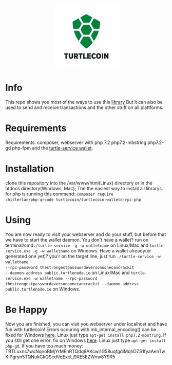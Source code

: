 
<p align="center">
  <img src="/img/logo.png">
</p>

# Info
This repo shows you most of the ways to use this <a href="https://github.com/turtlecoin/turtlecoin-walletd-rpc-php/">library</a>
But it can also be used to send and receive transactions and the other stuff on all plattforms.
# Requirements
Requirements: composer, webserver with php 7.2 php7.2-mbstring php7.2-gd php-fpm and the <a href="https://github.com/turtlecoin/turtlecoin/releases">turtle-service wallet</a>.
# Installation
clone this repository into the /var/www/html(Linux) directory or in the htdocs directory(Windows, Mac);
The the easiest way to install all librarys for php is running this command: <code>composer require chillerlan/php-qrcode turtlecoin/turtlecoin-walletd-rpc-php</code>
# Using
You are now ready to visit your webserver and do your stuff, but before that we have to start the wallet daemon.
You don't have a wallet? run on terminal/cmd<code>./turtle-service -g -w walletname</code> on Linux/Mac and <code>turtle-service.exe -g -w walletname</code> on Windows.
Have a wallet already(or generated one yet)? you'r on the target line, just run
<code>./turtle-service -w walletname --rpc-password thestrongestpasswordeversonoonecancrackit --daemon-address public.turtlenode.io</code> on Linux/Mac
and <code>turtle-service.exe -w walletname --rpc-password thestrongestpasswordeversonoonecancrackit --daemon-address public.turtlenode.io</code> on Windows.
# Be Happy
Now you are finished, you can visit you webserver under localhost and have fun with turtlecoin! Errors occuring with mb_internal_encoding() can be fixed for Windows <a href="http://www.php.net/manual/en/mbstring.installation.php">here</a>. Linux just type <code>apt-get install php7.2-mbstring</code>. If you still get one error: fix on Windows <a href="http://php.net/manual/en/image.installation.php">here</a>. Linux just type <code>apt-get install php-gd</code>.
If you have too much money: TRTLuxns7wcNqnoBMjYrMEhRTQdq8AKcwi1G58uqfgdiMqhDZS1fyaAenTwKiPgryn5TQNukGkQScdVqExcLj9XE5EZWvw8Y9R5
